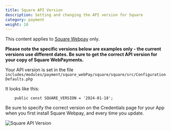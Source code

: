 ```yaml
---
title: Square API Version
description: Setting and changing the API version for Square 
category: payment
weight: 10
---
```


This content applies to [Square Webpay](/user/payment/square/) only.

**Please note the specific versions below are examples only - the current versions use different dates.  Be sure to get the correct API version for your copy of Square WebPayments.**

Your API version is set in the file 
`includes/modules/payment/square_webPay/square/square/src/ConfigurationDefaults.php`

It looks like this:
```
    public const SQUARE_VERSION = '2024-01-18';
``` 

Be sure to specify the correct version on the Credentials page for your App when you first install Square Webpay, and every time you update. 

![Square API Version](/images/square_api_version.png)
